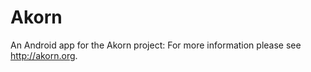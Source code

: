 Akorn
=====

An Android app for the Akorn project: For more information please see http://akorn.org.
